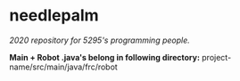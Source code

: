 # needlepalm
*2020 repository for 5295's programming people.*

**Main + Robot .java's belong in following directory:** project-name/src/main/java/frc/robot
